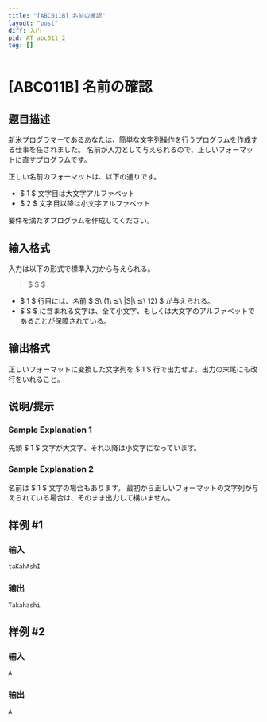 ```yaml
---
title: "[ABC011B] 名前の確認"
layout: "post"
diff: 入门
pid: AT_abc011_2
tag: []
---
```


# [ABC011B] 名前の確認

## 题目描述

[problemUrl]: https://atcoder.jp/contests/abc011/tasks/abc011_2

新米プログラマーであるあなたは、簡単な文字列操作を行うプログラムを作成する仕事を任されました。 名前が入力として与えられるので、正しいフォーマットに直すプログラムです。

正しい名前のフォーマットは、以下の通りです。

- $ 1 $ 文字目は大文字アルファベット
- $ 2 $ 文字目以降は小文字アルファベット

要件を満たすプログラムを作成してください。

## 输入格式

入力は以下の形式で標準入力から与えられる。

> $ S $

- $ 1 $ 行目には、名前 $ S\ (1\ ≦\ |S|\ ≦\ 12) $ が与えられる。
- $ S $ に含まれる文字は、全て小文字、もしくは大文字のアルファベットであることが保障されている。

## 输出格式

正しいフォーマットに変換した文字列を $ 1 $ 行で出力せよ。出力の末尾にも改行をいれること。

## 说明/提示

### Sample Explanation 1

先頭 $ 1 $ 文字が大文字、それ以降は小文字になっています。

### Sample Explanation 2

名前は $ 1 $ 文字の場合もあります。 最初から正しいフォーマットの文字列が与えられている場合は、そのまま出力して構いません。

## 样例 #1

### 输入

```
taKahAshI
```

### 输出

```
Takahashi
```

## 样例 #2

### 输入

```
A
```

### 输出

```
A
```

